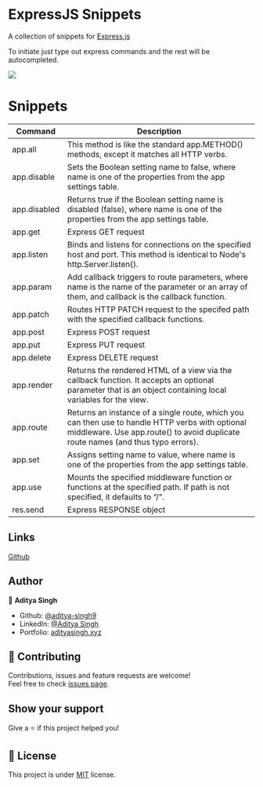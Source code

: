 # ExpressJS Snippets

A collection of snippets for [Express.js](https://github.com/expressjs)

To initiate just type out express commands and the rest will be autocompleted.

![](https://i.ibb.co/YtXXn1D/demos.gif)

# Snippets

| Command      | Description                                                                                                                                                                         |
| ------------ | ----------------------------------------------------------------------------------------------------------------------------------------------------------------------------------- |
| app.all      | This method is like the standard app.METHOD() methods, except it matches all HTTP verbs.                                                                                            |
| app.disable  | Sets the Boolean setting name to false, where name is one of the properties from the app settings table.                                                                            |
| app.disabled | Returns true if the Boolean setting name is disabled (false), where name is one of the properties from the app settings table.                                                      |
| app.get      | Express GET request                                                                                                                                                                 |
| app.listen   | Binds and listens for connections on the specified host and port. This method is identical to Node's http.Server.listen().                                                          |
| app.param    | Add callback triggers to route parameters, where name is the name of the parameter or an array of them, and callback is the callback function.                                      |
| app.patch    | Routes HTTP PATCH request to the specifed path with the specified callback functions.                                                                                               |
| app.post     | Express POST request                                                                                                                                                                |
| app.put      | Express PUT request                                                                                                                                                                 |
| app.delete   | Express DELETE request                                                                                                                                                              |
| app.render   | Returns the rendered HTML of a view via the callback function. It accepts an optional parameter that is an object containing local variables for the view.                          |
| app.route    | Returns an instance of a single route, which you can then use to handle HTTP verbs with optional middleware. Use app.route() to avoid duplicate route names (and thus typo errors). |
| app.set      | Assigns setting name to value, where name is one of the properties from the app settings table.                                                                                     |
| app.use      | Mounts the specified middleware function or functions at the specified path. If path is not specified, it defaults to “/”.                                                          |
| res.send     | Express RESPONSE object                                                                                                                                                             |

## Links

[Github](https://github.com/aditya-singh9/ExpressJS-Snippets)

## Author

👤 **Aditya Singh**

- Github: [@aditya-singh9](https://github.com/aditya-singh9)
- LinkedIn: [@Aditya Singh](https://www.linkedin.com/in/aditya-singh9/)
- Portfolio: [adityasingh.xyz](https://adityasingh.xyz)

## 🤝 Contributing

Contributions, issues and feature requests are welcome!<br />Feel free to check [issues page](https://github.com/aditya-singh9/ExpressJS-Snippets/issues).

## Show your support

Give a ⭐️ if this project helped you!

## 📝 License

This project is under [MIT](https://github.com/aditya-singh9/ExpressJS-Snippets/blob/main/LICENSE) license.
